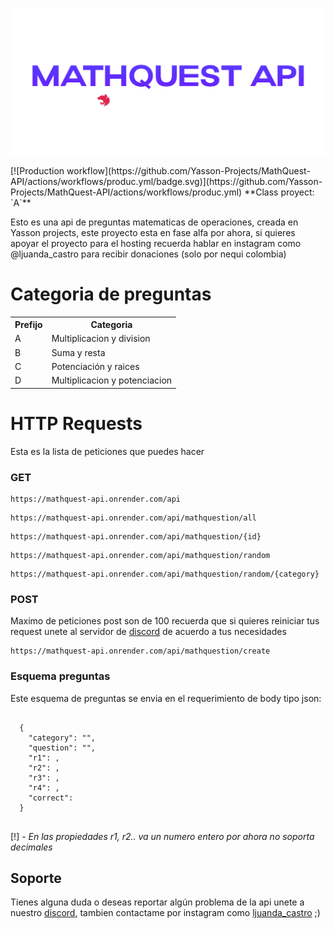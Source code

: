 <p align="center">
  <img src="./assets/nestjs.png">
</p>
[![Production workflow](https://github.com/Yasson-Projects/MathQuest-API/actions/workflows/produc.yml/badge.svg)](https://github.com/Yasson-Projects/MathQuest-API/actions/workflows/produc.yml)
**Class proyect: `A`**

Esto es una api de preguntas matematicas de operaciones, creada en Yasson projects, este proyecto esta en fase alfa por ahora, si quieres apoyar el proyecto para el hosting recuerda hablar en instagram como @ljuanda_castro para recibir donaciones (solo por nequi colombia)

# Categoria de preguntas
<table>
  <tr>
    <th>Prefijo</th>
    <th>Categoria</th>
  </tr>
  <tr>
    <td>A</td>
    <td>Multiplicacion y division</td>
  </tr>
  <tr>
    <td>B</td>
    <td>Suma y resta</td>
  </tr>
  <tr>
    <td>C</td>
    <td>Potenciación y raices</td>
  </tr>
  <tr>
    <td>D</td>
    <td>Multiplicacion y potenciacion</td>
  </tr>
</table>

# HTTP Requests
Esta es la lista de peticiones que puedes hacer

### GET
<pre><code>https://mathquest-api.onrender.com/api</code></pre>
<pre><code>https://mathquest-api.onrender.com/api/mathquestion/all</code></pre>
<pre><code>https://mathquest-api.onrender.com/api/mathquestion/{id}</code></pre>
<pre><code>https://mathquest-api.onrender.com/api/mathquestion/random</code></pre>
<pre><code>https://mathquest-api.onrender.com/api/mathquestion/random/{category}</code></pre>


### POST
Maximo de peticiones post son de 100 recuerda que si quieres reiniciar tus request unete al servidor de [discord](https://discord.gg/jDHbvhzPmQ) de acuerdo a tus necesidades
<pre><code>https://mathquest-api.onrender.com/api/mathquestion/create</code></pre>

### Esquema preguntas
Este esquema de preguntas se envia en el requerimiento de body tipo json:
<pre>
  <code>
  {
    "category": "",
    "question": "",
    "r1": ,
    "r2": ,
    "r3": ,
    "r4": ,
    "correct": 
  }
  </code>
</pre>
[!] - *En las propiedades r1, r2.. va un numero entero por ahora no soporta decimales*

## Soporte 


Tienes alguna duda o deseas reportar algún problema de la api unete a nuestro [discord](https://discord.gg/jDHbvhzPmQ), tambien contactame por instagram como [ljuanda_castro](https://www.instagram.com/ljuanda_castro/) ;)